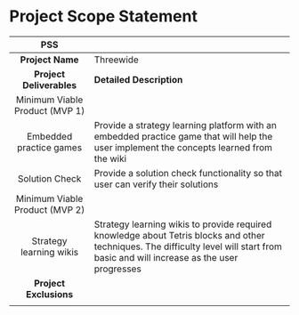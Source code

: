 ﻿# Project Scope Statement

|            **PSS**             |                                                                                                                                                                                     |
| :----------------------------: | :---------------------------------------------------------------------------------------------------------------------------------------------------------------------------------- |
|        **Project Name**        | Threewide                                                                                                                                                                           |
|    **Project Deliverables**    | **Detailed Description**                                                                                                                                                            |
| Minimum Viable Product (MVP 1) |                                                                                                                                                                                     |
|    Embedded practice games     | Provide a strategy learning platform with an embedded practice game that will help the user implement the concepts learned from the wiki                                            |
|         Solution Check         | Provide a solution check functionality so that user can verify their solutions                                                                                                      |
| Minimum Viable Product (MVP 2) |                                                                                                                                                                                     |
|    Strategy learning wikis     | Strategy learning wikis to provide required knowledge about Tetris blocks and other techniques. The difficulty level will start from basic and will increase as the user progresses |
|     **Project Exclusions**     |                                                                                                                                                                                     |
|                                |                                                                                                                                                                                     |
